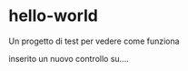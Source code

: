 hello-world
===========

Un progetto di test per vedere come funziona

inserito un nuovo controllo su....
